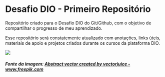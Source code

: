 # Desafio DIO - Primeiro Repositório
Repositório criado para o Desafio DIO do Git/Github, com o objetivo de compartilhar o progresso de meu aprendizado.

Esse repositório será constatemente atualizado com anotações, links úteis, materiais de apoio e projetos criados durante os cursos da plataforma DIO.

![](https://img.freepik.com/free-vector/distance-it-courses-self-education-learning-programming-information-technology-study-female-student-covering-online-computer-science-course_335657-2543.jpg?t=st=1646166106~exp=1646166706~hmac=8607a978d91254befc10d10011fe95e02256b2e98051efc6a6afe2832503e1a5&w=740)

##### Fonte da imagem: <a href='https://www.freepik.com/vectors/abstract'>Abstract vector created by vectorjuice - www.freepik.com</a>